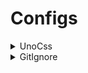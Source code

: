 # Configs

<details>
<summary>UnoCss</summary>

🌭 [uno.config.ts](uno.config.ts) -- **_unocss config file_**

```sh
npm i -D unocss
npm i -D @unocss/preset-icons @iconify-json/carbon
```

</details>

<details>
<summary>GitIgnore</summary>

🍕 [`.gitingore`](.gitignore) -- **_gitignore file_**

- Logs
- dependencies
- Editor directories and files

</details>

